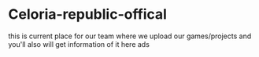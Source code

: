 # Celoria-republic-offical
this is current place for our team where we upload our games/projects and you'll also will get information of it here
ads

